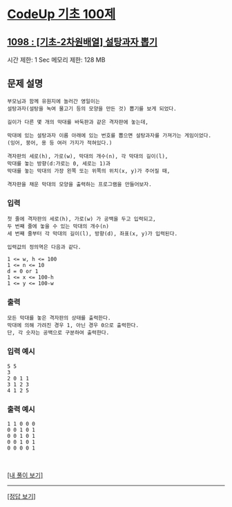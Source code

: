 # [CodeUp 기초 100제](https://codeup.kr/problem.php)

## [1098 : [기초-2차원배열] 설탕과자 뽑기](https://codeup.kr/problem.php?id=1098)

시간 제한: 1 Sec 메모리 제한: 128 MB

## 문제 설명

    부모님과 함께 유원지에 놀러간 영일이는
    설탕과자(설탕을 녹여 물고기 등의 모양을 만든 것) 뽑기를 보게 되었다.

    길이가 다른 몇 개의 막대를 바둑판과 같은 격자판에 놓는데,

    막대에 있는 설탕과자 이름 아래에 있는 번호를 뽑으면 설탕과자를 가져가는 게임이었다.
    (잉어, 붕어, 용 등 여러 가지가 적혀있다.)

    격자판의 세로(h), 가로(w), 막대의 개수(n), 각 막대의 길이(l),
    막대를 놓는 방향(d:가로는 0, 세로는 1)과
    막대를 놓는 막대의 가장 왼쪽 또는 위쪽의 위치(x, y)가 주어질 때,

    격자판을 채운 막대의 모양을 출력하는 프로그램을 만들어보자.

### 입력

    첫 줄에 격자판의 세로(h), 가로(w) 가 공백을 두고 입력되고,
    두 번째 줄에 놓을 수 있는 막대의 개수(n)
    세 번째 줄부터 각 막대의 길이(l), 방향(d), 좌표(x, y)가 입력된다.

    입력값의 정의역은 다음과 같다.

    1 <= w, h <= 100
    1 <= n <= 10
    d = 0 or 1
    1 <= x <= 100-h
    1 <= y <= 100-w

### 출력

    모든 막대를 놓은 격자판의 상태를 출력한다.
    막대에 의해 가려진 경우 1, 아닌 경우 0으로 출력한다.
    단, 각 숫자는 공백으로 구분하여 출력한다.

### 입력 예시

    5 5
    3
    2 0 1 1
    3 1 2 3
    4 1 2 5

### 출력 예시

    1 1 0 0 0
    0 0 1 0 1
    0 0 1 0 1
    0 0 1 0 1
    0 0 0 0 1

</br>

[[내 풀이 보기]](https://github.com/flexboni/code_up/blob/master/1098/myCode.cpp)

---

[[정답 보기]](https://codeup.kr/showsource.php?id=425124)